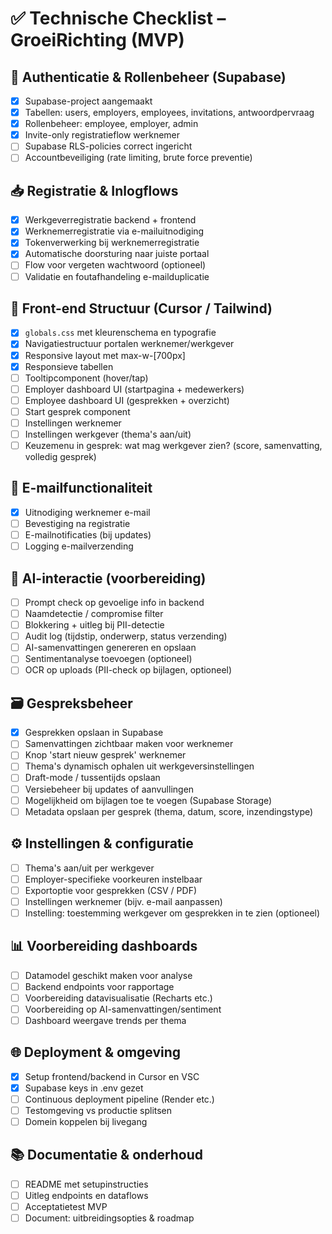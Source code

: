 # ✅ Technische Checklist – GroeiRichting (MVP)

## 🔐 Authenticatie & Rollenbeheer (Supabase)
- [x] Supabase-project aangemaakt
- [x] Tabellen: users, employers, employees, invitations, antwoordpervraag
- [x] Rollenbeheer: employee, employer, admin
- [x] Invite-only registratieflow werknemer
- [ ] Supabase RLS-policies correct ingericht
- [ ] Accountbeveiliging (rate limiting, brute force preventie)

## 📥 Registratie & Inlogflows
- [x] Werkgeverregistratie backend + frontend
- [x] Werknemerregistratie via e-mailuitnodiging
- [x] Tokenverwerking bij werknemerregistratie
- [x] Automatische doorsturing naar juiste portaal
- [ ] Flow voor vergeten wachtwoord (optioneel)
- [ ] Validatie en foutafhandeling e-mailduplicatie

## 🧭 Front-end Structuur (Cursor / Tailwind)
- [x] `globals.css` met kleurenschema en typografie
- [x] Navigatiestructuur portalen werknemer/werkgever
- [x] Responsive layout met max-w-[700px]
- [x] Responsieve tabellen
- [ ] Tooltipcomponent (hover/tap)
- [ ] Employer dashboard UI (startpagina + medewerkers)
- [ ] Employee dashboard UI (gesprekken + overzicht)
- [ ] Start gesprek component
- [ ] Instellingen werknemer
- [ ] Instellingen werkgever (thema's aan/uit)
- [ ] Keuzemenu in gesprek: wat mag werkgever zien? (score, samenvatting, volledig gesprek)

## 📩 E-mailfunctionaliteit
- [x] Uitnodiging werknemer e-mail
- [ ] Bevestiging na registratie
- [ ] E-mailnotificaties (bij updates)
- [ ] Logging e-mailverzending

## 🧠 AI-interactie (voorbereiding)
- [ ] Prompt check op gevoelige info in backend
- [ ] Naamdetectie / compromise filter
- [ ] Blokkering + uitleg bij PII-detectie
- [ ] Audit log (tijdstip, onderwerp, status verzending)
- [ ] AI-samenvattingen genereren en opslaan
- [ ] Sentimentanalyse toevoegen (optioneel)
- [ ] OCR op uploads (PII-check op bijlagen, optioneel)

## 🗃️ Gespreksbeheer
- [x] Gesprekken opslaan in Supabase
- [ ] Samenvattingen zichtbaar maken voor werknemer
- [ ] Knop 'start nieuw gesprek' werknemer
- [ ] Thema's dynamisch ophalen uit werkgeversinstellingen
- [ ] Draft-mode / tussentijds opslaan
- [ ] Versiebeheer bij updates of aanvullingen
- [ ] Mogelijkheid om bijlagen toe te voegen (Supabase Storage)
- [ ] Metadata opslaan per gesprek (thema, datum, score, inzendingstype)

## ⚙️ Instellingen & configuratie
- [ ] Thema's aan/uit per werkgever
- [ ] Employer-specifieke voorkeuren instelbaar
- [ ] Exportoptie voor gesprekken (CSV / PDF)
- [ ] Instellingen werknemer (bijv. e-mail aanpassen)
- [ ] Instelling: toestemming werkgever om gesprekken in te zien (optioneel)

## 📊 Voorbereiding dashboards
- [ ] Datamodel geschikt maken voor analyse
- [ ] Backend endpoints voor rapportage
- [ ] Voorbereiding datavisualisatie (Recharts etc.)
- [ ] Voorbereiding op AI-samenvattingen/sentiment
- [ ] Dashboard weergave trends per thema

## 🌐 Deployment & omgeving
- [x] Setup frontend/backend in Cursor en VSC
- [x] Supabase keys in .env gezet
- [ ] Continuous deployment pipeline (Render etc.)
- [ ] Testomgeving vs productie splitsen
- [ ] Domein koppelen bij livegang

## 📚 Documentatie & onderhoud
- [ ] README met setupinstructies
- [ ] Uitleg endpoints en dataflows
- [ ] Acceptatietest MVP
- [ ] Document: uitbreidingsopties & roadmap
